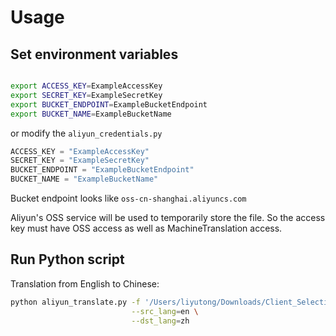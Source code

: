 # Usage

## Set environment variables

```bash

export ACCESS_KEY=ExampleAccessKey
export SECRET_KEY=ExampleSecretKey
export BUCKET_ENDPOINT=ExampleBucketEndpoint
export BUCKET_NAME=ExampleBucketName
```

or modify the `aliyun_credentials.py`

```python
ACCESS_KEY = "ExampleAccessKey"
SECRET_KEY = "ExampleSecretKey"
BUCKET_ENDPOINT = "ExampleBucketEndpoint"
BUCKET_NAME = "ExampleBucketName"
```

Bucket endpoint looks like `oss-cn-shanghai.aliyuncs.com`

Aliyun's OSS service will be used to temporarily store the file. So the access key must have OSS access as well as MachineTranslation access.

## Run Python script

Translation from English to Chinese:

```bash
python aliyun_translate.py -f '/Users/liyutong/Downloads/Client_Selection_for_Federated_Learning_with_Heterogeneous_Resources_in_Mobile_Edge.pdf' \
                           --src_lang=en \
                           --dst_lang=zh
```
